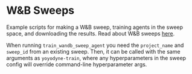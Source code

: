 # W&B Sweeps

Example scripts for making a W&B sweep, training agents in the sweep space, and downloading the results. Read about W&B sweeps [here](https://docs.wandb.ai/guides/sweeps).

When running `train_wandb_sweep_agent` you need the `project_name` and `sweep_id` from an existing sweep. Then, it can be called with the same arguments as `yoyodyne-train`, where any hyperparameters in the sweep config will override command-line hyperparameter args.